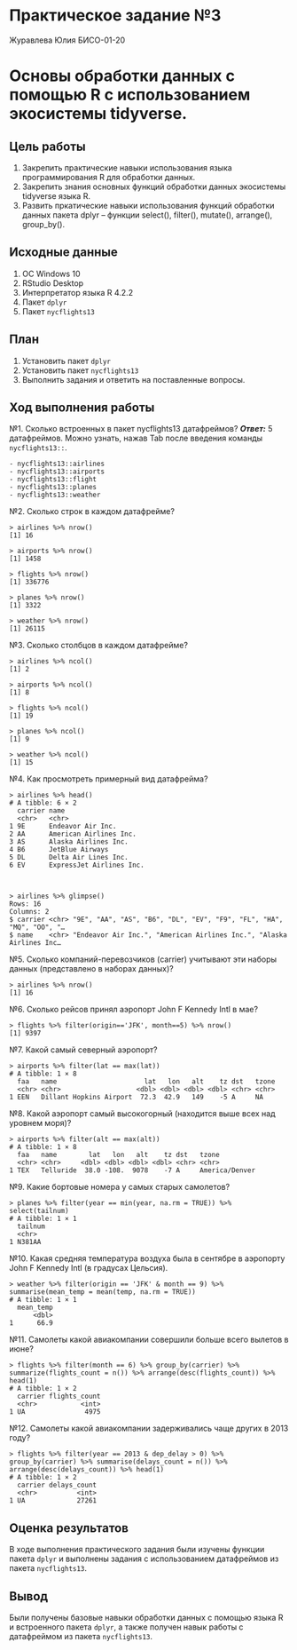 # Практическое задание №3
Журавлева Юлия БИСО-01-20

# Основы обработки данных с помощью R с использованием экосистемы tidyverse.

## Цель работы

1.  Закрепить практические навыки использования языка программирования R
    для обработки данных.
2.  Закрепить знания основных функций обработки данных экосистемы
    tidyverse языка R.
3.  Развить пркатические навыки использования функций обработки данных
    пакета dplyr – функции select(), filter(), mutate(), arrange(),
    group_by().

## Исходные данные

1.  ОС Windows 10
2.  RStudio Desktop
3.  Интерпретатор языка R 4.2.2
4.  Пакет `dplyr`
5.  Пакет `nycflights13`

## План

1.  Установить пакет `dplyr`
2.  Установить пакет `nycflights13`
3.  Выполнить задания и ответить на поставленные вопросы.

## Ход выполнения работы

№1. Сколько встроенных в пакет nycflights13 датафреймов? ***Ответ:*** 5
датафреймов. Можно узнать, нажав Tab после введения команды
`nycflights13::`.

    - nycflights13::airlines
    - nycflights13::airports
    - nycflights13::flight
    - nycflights13::planes
    - nycflights13::weather

№2. Сколько строк в каждом датафрейме?

    > airlines %>% nrow()
    [1] 16

    > airports %>% nrow()
    [1] 1458

    > flights %>% nrow()
    [1] 336776

    > planes %>% nrow()
    [1] 3322

    > weather %>% nrow()
    [1] 26115

№3. Сколько столбцов в каждом датафрейме?

    > airlines %>% ncol()
    [1] 2

    > airports %>% ncol()
    [1] 8

    > flights %>% ncol()
    [1] 19

    > planes %>% ncol()
    [1] 9

    > weather %>% ncol()
    [1] 15

№4. Как просмотреть примерный вид датафрейма?

    > airlines %>% head()
    # A tibble: 6 × 2
      carrier name                    
      <chr>   <chr>                   
    1 9E      Endeavor Air Inc.       
    2 AA      American Airlines Inc.  
    3 AS      Alaska Airlines Inc.    
    4 B6      JetBlue Airways         
    5 DL      Delta Air Lines Inc.    
    6 EV      ExpressJet Airlines Inc.



    > airlines %>% glimpse()
    Rows: 16
    Columns: 2
    $ carrier <chr> "9E", "AA", "AS", "B6", "DL", "EV", "F9", "FL", "HA", "MQ", "OO", "…
    $ name    <chr> "Endeavor Air Inc.", "American Airlines Inc.", "Alaska Airlines Inc…

№5. Сколько компаний-перевозчиков (carrier) учитывают эти наборы данных
(представлено в наборах данных)?

    > airlines %>% nrow()
    [1] 16

№6. Сколько рейсов принял аэропорт John F Kennedy Intl в мае?

    > flights %>% filter(origin=='JFK', month==5) %>% nrow()
    [1] 9397

№7. Какой самый северный аэропорт?

    > airports %>% filter(lat == max(lat))
    # A tibble: 1 × 8
      faa   name                      lat   lon   alt    tz dst   tzone
      <chr> <chr>                   <dbl> <dbl> <dbl> <dbl> <chr> <chr>
    1 EEN   Dillant Hopkins Airport  72.3  42.9   149    -5 A     NA   

№8. Какой аэропорт самый высокогорный (находится выше всех над уровнем
моря)?

    > airports %>% filter(alt == max(alt))
    # A tibble: 1 × 8
      faa   name        lat   lon   alt    tz dst   tzone         
      <chr> <chr>     <dbl> <dbl> <dbl> <dbl> <chr> <chr>         
    1 TEX   Telluride  38.0 -108.  9078    -7 A     America/Denver

№9. Какие бортовые номера у самых старых самолетов?

    > planes %>% filter(year == min(year, na.rm = TRUE)) %>% select(tailnum)
    # A tibble: 1 × 1
      tailnum
      <chr>  
    1 N381AA 

№10. Какая средняя температура воздуха была в сентябре в аэропорту John
F Kennedy Intl (в градусах Цельсия).

    > weather %>% filter(origin == 'JFK' & month == 9) %>% summarise(mean_temp = mean(temp, na.rm = TRUE))
    # A tibble: 1 × 1
      mean_temp
          <dbl>
    1      66.9

№11. Самолеты какой авиакомпании совершили больше всего вылетов в июне?

    > flights %>% filter(month == 6) %>% group_by(carrier) %>% summarize(flights_count = n()) %>% arrange(desc(flights_count)) %>% head(1)
    # A tibble: 1 × 2
      carrier flights_count
      <chr>           <int>
    1 UA               4975

№12. Самолеты какой авиакомпании задерживались чаще других в 2013 году?

    > flights %>% filter(year == 2013 & dep_delay > 0) %>% group_by(carrier) %>% summarise(delays_count = n()) %>% arrange(desc(delays_count)) %>% head(1)
    # A tibble: 1 × 2
      carrier delays_count
      <chr>          <int>
    1 UA             27261

## Оценка результатов

В ходе выполнения практического задания были изучены функции пакета
`dplyr` и выполнены задания с использованием датафреймов из пакета
`nycflights13`.

## Вывод

Были получены базовые навыки обработки данных с помощью языка R и
встроенного пакета `dplyr`, а также получен навык работы с датафреймом
из пакета `nycflights13`.
